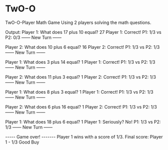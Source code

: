 # TwO-O
TwO-O-Player Math Game
Using 2 players solving the math questions.

Output:
Player 1: What does 17 plus 10 equal?
27
Player 1: Correct!
P1: 1/3 vs P2: 0/3
—— New Turn ——

Player 2: What does 10 plus 6 equal?
16
Player 2: Correct!
P1: 1/3 vs P2: 1/3
—— New Turn ——

Player 1: What does 3 plus 14 equal?
1
Player 1: Correct!
P1: 1/3 vs P2: 1/3
—— New Turn ——

Player 2: What does 11 plus 3 equal?
1
Player 2: Correct!
P1: 1/3 vs P2: 1/3
—— New Turn ——

Player 1: What does 8 plus 3 equal?
1
Player 1: Correct!
P1: 1/3 vs P2: 1/3
—— New Turn ——

Player 2: What does 6 plus 16 equal?
1
Player 2: Correct!
P1: 1/3 vs P2: 1/3
—— New Turn ——

Player 1: What does 18 plus 6 equal?
1
Player 1: Seriously? No!
P1: 1/3 vs P2: 1/3
—— New Turn ——

----- Game over! -------
Player 1 wins with a score of 1/3.
Final score: Player 1 - 1/3
Good Buy
